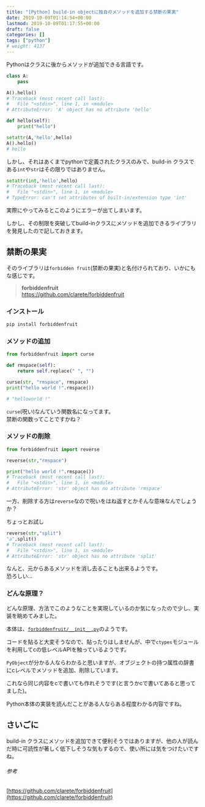 ```yaml
---
title: "[Python] build-in objectに独自のメソッドを追加する禁断の果実"
date: 2019-10-09T01:14:54+00:00
lastmod: 2019-10-09T01:17:55+00:00
draft: false
categories: []
tags: ["python"]
# weight: 4137
---
```

Pythonはクラスに後からメソッドが追加できる言語です。  

```python
class A:
    pass

A().hello()
# Traceback (most recent call last):
#   File "<stdin>", line 1, in <module>
# AttributeError: 'A' object has no attribute 'hello'

def hello(self):
    print("hello")

setattr(A,'hello',hello)
A().hello()
# hello
```

しかし、それはあくまでpythonで定義されたクラスのみで、build-in クラスである`int`や`str`はその限りではありません。  

```python
setattr(int,'hello',hello)
# Traceback (most recent call last):
#   File "<stdin>", line 1, in <module>
# TypeError: can't set attributes of built-in/extension type 'int'
```

実際にやってみるとこのようにエラーが出てしまいます。  

しかし、その制限を突破してbuild-inクラスにメソッドを追加できるライブラリを発見したので記しておきます。  

## 禁断の果実  
そのライブラリは`forbidden fruit`(禁断の果実)と名付けられており、いかにもな感じです。  

> **forbiddenfruit**  
> https://github.com/clarete/forbiddenfruit  


### インストール  
```bash
pip install forbiddenfruit
```

### メソッドの追加  
```python
from forbiddenfruit import curse

def rmspace(self):
    return self.replace(" ", "")

curse(str, "rmspace", rmspace)
print("hello world !".rmspace())

# "helloworld !"
```

`curse`(呪い)なんていう関数名になってます。  
禁断の関数ってことですかね？  

### メソッドの削除

```python
from forbiddenfruit import reverse

reverse(str,"rmspace")

print("hello world !".rmspace())
# Traceback (most recent call last):
#   File "<stdin>", line 1, in <module>
# AttributeError: 'str' object has no attribute 'rmspace'
```

一方、削除する方は`reverse`なので呪いをはね返すとかそんな意味なんでしょうか？  

ちょっとお試し  
```python
reverse(str,"split")
"a".split()
# Traceback (most recent call last):
#   File "<stdin>", line 1, in <module>
# AttributeError: 'str' object has no attribute 'split'
```

なんと、元からあるメソッドを消し去ることも出来るようです。  
恐ろしい...

### どんな原理？  
どんな原理、方法でこのようなことを実現しているのか気になったので少し、実装を眺めてみました。  

本体は、[`forbiddenfruit/__init__.py`](https://github.com/clarete/forbiddenfruit/blob/master/forbiddenfruit/__init__.py)のようです。  

コードを貼ると大変そうなので、貼ったりはしませんが、中で`ctypes`モジュールを利用してcの低レベルAPIを触っているようです。  

`PyObject`が分かる人ならわかると思いますが、オブジェクトの持つ属性の辞書にcレベルでメソッドを追加、削除しています。  

これなら同じ内容をcで書いても作れそうです(と言うかcで書いてあると思ってました)。  

Python本体の実装を読んだことがある人ならある程度わかる内容ですね。

## さいごに  
build-in クラスにメソッドを追加できて便利そうではありますが、他の人が読んだ時に可読性が著しく低下しそうな気もするので、使い所には気をつけたいですね。  

###### 参考  
[https://github.com/clarete/forbiddenfruit](https://github.com/clarete/forbiddenfruit)
